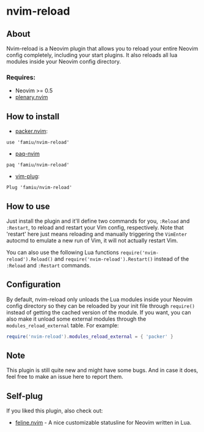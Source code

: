 # nvim-reload
## About
Nvim-reload is a Neovim plugin that allows you to reload your entire Neovim config completely, including your start plugins. It also reloads all lua modules inside your Neovim config directory.

### Requires:
* Neovim >= 0.5
* [plenary.nvim](https://github.com/nvim-lua/plenary.nvim)

## How to install
* [packer.nvim](https://github.com/wbthomason/packer.nvim/):
```
use 'famiu/nvim-reload'
```

* [paq-nvim](https://github.com/savq/paq-nvim/)
```
paq 'famiu/nvim-reload'
```

* [vim-plug](https://github.com/junegunn/vim-plug/):
```
Plug 'famiu/nvim-reload'
```

## How to use
Just install the plugin and it'll define two commands for you, `:Reload` and `:Restart`, to reload and restart your Vim config, respectively. Note that 'restart' here just means reloading and manually triggering the `VimEnter` autocmd to emulate a new run of Vim, it will not actually restart Vim.

You can also use the following Lua functions `require('nvim-reload').Reload()` and `require('nvim-reload').Restart()` instead of the `:Reload` and `:Restart` commands.

## Configuration
By default, nvim-reload only unloads the Lua modules inside your Neovim config directory so they can be reloaded by your init file through `require()` instead of getting the cached version of the module. If you want, you can also make it unload some external modules through the `modules_reload_external` table. For example:
```lua
require('nvim-reload').modules_reload_external = { 'packer' }
```

## Note
This plugin is still quite new and might have some bugs. And in case it does, feel free to make an issue here to report them.

## Self-plug
If you liked this plugin, also check out:
* [feline.nvim](https://github.com/famiu/feline.nvim) - A nice customizable statusline for Neovim written in Lua.
